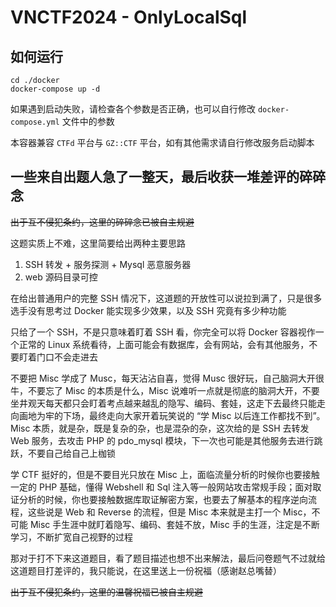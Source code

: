 # VNCTF2024 - OnlyLocalSql

## 如何运行

```shell
cd ./docker
docker-compose up -d
```

如果遇到启动失败，请检查各个参数是否正确，也可以自行修改 `docker-compose.yml` 文件中的参数

本容器兼容 `CTFd` 平台与 `GZ::CTF` 平台，如有其他需求请自行修改服务启动脚本

## 一些来自出题人急了一整天，最后收获一堆差评的碎碎念

~~出于互不侵犯条约，这里的碎碎念已被自主规避~~

这题实质上不难，这里简要给出两种主要思路

1. SSH 转发 + 服务探测 + Mysql 恶意服务器
2. web 源码目录可控

在给出普通用户的完整 SSH 情况下，这道题的开放性可以说拉到满了，只是很多选手没有思考过 Docker 能实现多少效果，以及 SSH 究竟有多少种功能

只给了一个 SSH，不是只意味着盯着 SSH 看，你完全可以将 Docker 容器视作一个正常的 Linux 系统看待，上面可能会有数据库，会有网站，会有其他服务，不要盯着门口不会走进去

不要把 Misc 学成了 Musc，每天沾沾自喜，觉得 Musc 很好玩，自己脑洞大开很牛，不要忘了 Misc 的本质是什么，Misc 说难听一点就是彻底的脑洞大开，不要坐井观天每天都只会盯着考点越来越乱的隐写、编码、套娃，这走下去最终只能走向画地为牢的下场，最终走向大家开着玩笑说的 “学 Misc 以后连工作都找不到”。Misc 本质，就是杂，既是复杂的杂，也是混杂的杂，这次给的是 SSH 去转发 Web 服务，去攻击 PHP 的 pdo_mysql 模块，下一次也可能是其他服务去进行跳跃，不要自己给自己上枷锁

学 CTF 挺好的，但是不要目光只放在 Misc 上，面临流量分析的时候你也要接触一定的 PHP 基础，懂得 Webshell 和 Sql 注入等一般网站攻击常规手段；面对取证分析的时候，你也要接触数据库取证解密方案，也要去了解基本的程序逆向流程，这些说是 Web 和 Reverse 的流程，但是 Misc 本来就是主打一个 Misc，不可能 Misc 手生涯中就盯着隐写、编码、套娃不放，Misc 手的生涯，注定是不断学习，不断扩宽自己视野的过程

那对于打不下来这道题目，看了题目描述也想不出来解法，最后问卷题气不过就给这道题目打差评的，我只能说，在这里送上一份祝福（感谢赵总嘴替）

~~出于互不侵犯条约，这里的温馨祝福已被自主规避~~